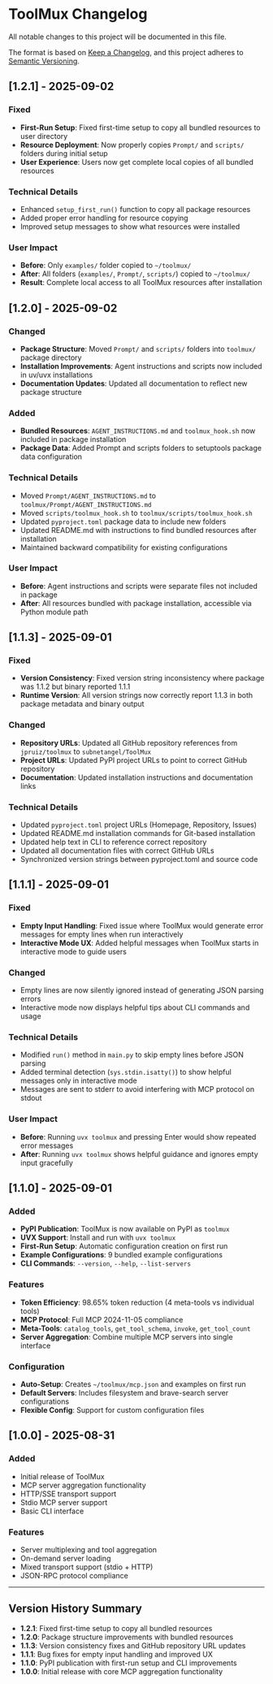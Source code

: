 # ToolMux Changelog

All notable changes to this project will be documented in this file.

The format is based on [Keep a Changelog](https://keepachangelog.com/en/1.0.0/),
and this project adheres to [Semantic Versioning](https://semver.org/spec/v2.0.0.html).

## [1.2.1] - 2025-09-02

### Fixed
- **First-Run Setup**: Fixed first-time setup to copy all bundled resources to user directory
- **Resource Deployment**: Now properly copies `Prompt/` and `scripts/` folders during initial setup
- **User Experience**: Users now get complete local copies of all bundled resources

### Technical Details
- Enhanced `setup_first_run()` function to copy all package resources
- Added proper error handling for resource copying
- Improved setup messages to show what resources were installed

### User Impact
- **Before**: Only `examples/` folder copied to `~/toolmux/`
- **After**: All folders (`examples/`, `Prompt/`, `scripts/`) copied to `~/toolmux/`
- **Result**: Complete local access to all ToolMux resources after installation

## [1.2.0] - 2025-09-02

### Changed
- **Package Structure**: Moved `Prompt/` and `scripts/` folders into `toolmux/` package directory
- **Installation Improvements**: Agent instructions and scripts now included in uv/uvx installations
- **Documentation Updates**: Updated all documentation to reflect new package structure

### Added
- **Bundled Resources**: `AGENT_INSTRUCTIONS.md` and `toolmux_hook.sh` now included in package installation
- **Package Data**: Added Prompt and scripts folders to setuptools package data configuration

### Technical Details
- Moved `Prompt/AGENT_INSTRUCTIONS.md` to `toolmux/Prompt/AGENT_INSTRUCTIONS.md`
- Moved `scripts/toolmux_hook.sh` to `toolmux/scripts/toolmux_hook.sh`
- Updated `pyproject.toml` package data to include new folders
- Updated README.md with instructions to find bundled resources after installation
- Maintained backward compatibility for existing configurations

### User Impact
- **Before**: Agent instructions and scripts were separate files not included in package
- **After**: All resources bundled with package installation, accessible via Python module path

## [1.1.3] - 2025-09-01

### Fixed
- **Version Consistency**: Fixed version string inconsistency where package was 1.1.2 but binary reported 1.1.1
- **Runtime Version**: All version strings now correctly report 1.1.3 in both package metadata and binary output

### Changed
- **Repository URLs**: Updated all GitHub repository references from `jpruiz/toolmux` to `subnetangel/ToolMux`
- **Project URLs**: Updated PyPI project URLs to point to correct GitHub repository
- **Documentation**: Updated installation instructions and documentation links

### Technical Details
- Updated `pyproject.toml` project URLs (Homepage, Repository, Issues)
- Updated README.md installation commands for Git-based installation
- Updated help text in CLI to reference correct repository
- Updated all documentation files with correct GitHub URLs
- Synchronized version strings between pyproject.toml and source code

## [1.1.1] - 2025-09-01

### Fixed
- **Empty Input Handling**: Fixed issue where ToolMux would generate error messages for empty lines when run interactively
- **Interactive Mode UX**: Added helpful messages when ToolMux starts in interactive mode to guide users

### Changed
- Empty lines are now silently ignored instead of generating JSON parsing errors
- Interactive mode now displays helpful tips about CLI commands and usage

### Technical Details
- Modified `run()` method in `main.py` to skip empty lines before JSON parsing
- Added terminal detection (`sys.stdin.isatty()`) to show helpful messages only in interactive mode
- Messages are sent to stderr to avoid interfering with MCP protocol on stdout

### User Impact
- **Before**: Running `uvx toolmux` and pressing Enter would show repeated error messages
- **After**: Running `uvx toolmux` shows helpful guidance and ignores empty input gracefully

## [1.1.0] - 2025-09-01

### Added
- **PyPI Publication**: ToolMux is now available on PyPI as `toolmux`
- **UVX Support**: Install and run with `uvx toolmux`
- **First-Run Setup**: Automatic configuration creation on first run
- **Example Configurations**: 9 bundled example configurations
- **CLI Commands**: `--version`, `--help`, `--list-servers`

### Features
- **Token Efficiency**: 98.65% token reduction (4 meta-tools vs individual tools)
- **MCP Protocol**: Full MCP 2024-11-05 compliance
- **Meta-Tools**: `catalog_tools`, `get_tool_schema`, `invoke`, `get_tool_count`
- **Server Aggregation**: Combine multiple MCP servers into single interface

### Configuration
- **Auto-Setup**: Creates `~/toolmux/mcp.json` and examples on first run
- **Default Servers**: Includes filesystem and brave-search server configurations
- **Flexible Config**: Support for custom configuration files

## [1.0.0] - 2025-08-31

### Added
- Initial release of ToolMux
- MCP server aggregation functionality
- HTTP/SSE transport support
- Stdio MCP server support
- Basic CLI interface

### Features
- Server multiplexing and tool aggregation
- On-demand server loading
- Mixed transport support (stdio + HTTP)
- JSON-RPC protocol compliance

---

## Version History Summary

- **1.2.1**: Fixed first-time setup to copy all bundled resources
- **1.2.0**: Package structure improvements with bundled resources
- **1.1.3**: Version consistency fixes and GitHub repository URL updates
- **1.1.1**: Bug fixes for empty input handling and improved UX
- **1.1.0**: PyPI publication with first-run setup and CLI improvements  
- **1.0.0**: Initial release with core MCP aggregation functionality